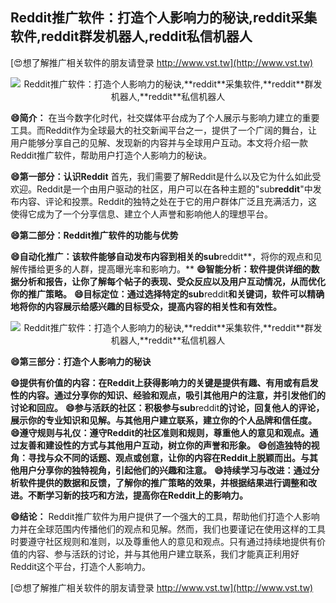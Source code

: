 ## **Reddit推广软件：打造个人影响力的秘诀,**reddit**采集软件,**reddit**群发机器人,**reddit**私信机器人**

[😍想了解推广相关软件的朋友请登录 http://www.vst.tw](http://www.vst.tw)

 <center><img src="https://vst.tw/MP4/tuiguang/png/7.png" alt="Reddit推广软件：打造个人影响力的秘诀,**reddit**采集软件,**reddit**群发机器人,**reddit**私信机器人"></center>

**😄简介：**
在当今数字化时代，社交媒体平台成为了个人展示与影响力建立的重要工具。而Reddit作为全球最大的社交新闻平台之一，提供了一个广阔的舞台，让用户能够分享自己的见解、发现新的内容并与全球用户互动。本文将介绍一款Reddit推广软件，帮助用户打造个人影响力的秘诀。

**😄第一部分：认识Reddit**
首先，我们需要了解Reddit是什么以及它为什么如此受欢迎。Reddit是一个由用户驱动的社区，用户可以在各种主题的"sub**reddit**"中发布内容、评论和投票。Reddit的独特之处在于它的用户群体广泛且充满活力，这使得它成为了一个分享信息、建立个人声誉和影响他人的理想平台。

**😄第二部分：Reddit推广软件的功能与优势**

**😄自动化推广：该软件能够自动发布内容到相关的sub**reddit**，将你的观点和见解传播给更多的人群，提高曝光率和影响力。**
**😄智能分析：软件提供详细的数据分析和报告，让你了解每个帖子的表现、受众反应以及用户互动情况，从而优化你的推广策略。**
**😄目标定位：通过选择特定的sub**reddit**和关键词，软件可以精确地将你的内容展示给感兴趣的目标受众，提高内容的相关性和有效性。**

 <center><img src="https://vst.tw/MP4/tuiguang/png/1.png" alt="Reddit推广软件：打造个人影响力的秘诀,**reddit**采集软件,**reddit**群发机器人,**reddit**私信机器人"></center>

**😄第三部分：打造个人影响力的秘诀**

**😄提供有价值的内容：在Reddit上获得影响力的关键是提供有趣、有用或有启发性的内容。通过分享你的知识、经验和观点，吸引其他用户的注意，并引发他们的讨论和回应。**
**😄参与活跃的社区：积极参与sub**reddit**的讨论，回复他人的评论，展示你的专业知识和见解。与其他用户建立联系，建立你的个人品牌和信任度。**
**😄遵守规则与礼仪：遵守Reddit的社区准则和规则，尊重他人的意见和观点。通过友善和建设性的方式与其他用户互动，树立你的声誉和形象。**
**😄创造独特的视角：寻找与众不同的话题、观点或创意，让你的内容在Reddit上脱颖而出。与其他用户分享你的独特视角，引起他们的兴趣和注意。**
**😄持续学习与改进：通过分析软件提供的数据和反馈，了解你的推广策略的效果，并根据结果进行调整和改进。不断学习新的技巧和方法，提高你在Reddit上的影响力。**

**😄结论：**
Reddit推广软件为用户提供了一个强大的工具，帮助他们打造个人影响力并在全球范围内传播他们的观点和见解。然而，我们也要谨记在使用这样的工具时要遵守社区规则和准则，以及尊重他人的意见和观点。只有通过持续地提供有价值的内容、参与活跃的讨论，并与其他用户建立联系，我们才能真正利用好Reddit这个平台，打造个人影响力。

[😍想了解推广相关软件的朋友请登录 http://www.vst.tw](http://www.vst.tw)



